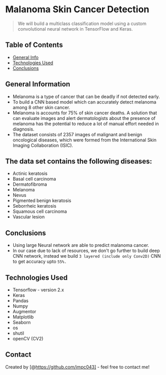 # Malanoma Skin Cancer Detection
> We will build a multiclass classification model using a custom convolutional neural network in TensorFlow and Keras.


## Table of Contents
* [General Info](#general-information)
* [Technologies Used](#technologies-used)
* [Conclusions](#conclusions)


<!-- You can include any other section that is pertinent to your problem -->

## General Information
- Melanoma is a type of cancer that can be deadly if not detected early.
- To build a CNN based model which can accurately detect melanoma among 8 other skin cancer.
- Melanoma is accounts for 75% of skin cancer deaths. A solution that can evaluate images and alert dermatologists about the presence of melanoma has the potential to reduce a lot of manual effort needed in diagnosis.
- The dataset consists of 2357 images of malignant and benign oncological diseases, which were formed from the International Skin Imaging Collaboration (ISIC).

## The data set contains the following diseases:
- Actinic keratosis
- Basal cell carcinoma
- Dermatofibroma
- Melanoma
- Nevus
- Pigmented benign keratosis
- Seborrheic keratosis
- Squamous cell carcinoma
- Vascular lesion

<!-- You don't have to answer all the questions - just the ones relevant to your project. -->

## Conclusions
- Using large Neural network are able to predict malanoma cancer.
- In our case due to lack of resources, we don't go further to build deep CNN network, instead we build ``3 layered (include only Conv2D)`` CNN to get accuracy upto ``55%.``

<!-- You don't have to answer all the questions - just the ones relevant to your project. -->


## Technologies Used
- Tensorflow - version 2.x
- Keras
- Pandas
- Numpy
- Augmentor
- Matplotlib
- Seaborn
- os
- shutil
- openCV (CV2)

<!-- As the libraries versions keep on changing, it is recommended to mention the version of library used in this project -->

## Contact
Created by [@https://github.com/impc043] - feel free to contact me!

